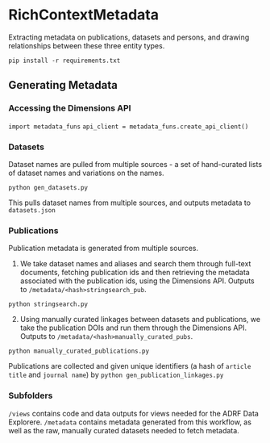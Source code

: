 # RichContextMetadata
Extracting metadata on publications, datasets and persons, and drawing relationships between these three entity types.

`pip install -r requirements.txt`
## Generating Metadata

### Accessing the Dimensions API
`import metadata_funs`
`api_client = metadata_funs.create_api_client()`

### Datasets
Dataset names are pulled from multiple sources - a set of hand-curated lists of dataset names and variations on the names.

`python gen_datasets.py`

This pulls dataset names from multiple sources, and outputs metadata to `datasets.json`


### Publications
Publication metadata is generated from multiple sources.
1. We take dataset names and aliases and search them through full-text documents, fetching publication ids and then retrieving the metadata associated with the publication ids, using the Dimensions API. Outputs to `/metadata/<hash>stringsearch_pub`.

`python stringsearch.py`

 2. Using manually curated linkages between datasets and publications, we take the publication DOIs and run them through the Dimensions API. Outputs to `/metadata/<hash>manually_curated_pubs`.

 `python manually_curated_publications.py`

Publications are collected and given unique identifiers (a hash of `article title` and `journal name`) by
`python gen_publication_linkages.py`


### Subfolders
`/views` contains code and data outputs for views needed for the ADRF Data Explorere.
`/metadata` contains metadata generated from this workflow, as well as the raw, manually curated datasets needed to fetch metadata.

